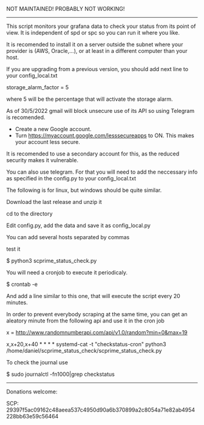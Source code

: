 NOT MAINTAINED! PROBABLY NOT WORKING!

--------------------------------------------------------------------------------------------------------------------------------------------------------------

This script monitors your grafana data to check your status from its point of view. It is independent of spd or spc so you can run it where you like.

It is recomended to install it on a server outside the subnet where your provider is (AWS, Oracle,...), or at least in a different computer than your host.

If you are upgrading from a previous version, you should add next line to your config_local.txt

storage_alarm_factor = 5

where 5 will be the percentage that will activate the storage alarm.

As of 30/5/2022 gmail will block unsecure use of its API so using Telegram is recomended.

- Create a new Google account.
- Turn https://myaccount.google.com/lesssecureapps to ON. This makes your account less secure.

It is recomended to use a secondary account for this, as the reduced security makes it vulnerable.

You can also use telegram. For that you will need to add the neccessary info as specified in the config.py to your config_local.txt

The following is for linux, but windows should be quite similar.

Download the last release and unzip it

cd to the directory

Edit config.py, add the data and save it as config_local.py

You can add several hosts separated by commas

test it 

$ python3 scprime_status_check.py

You will need a cronjob to execute it periodicaly.

$ crontab -e

And add a line similar to this one, that will execute the script every 20 minutes.

In order to prevent everybody scraping at the same time, you can get an aleatory minute from the following api and use it in the cron job

x = http://www.randomnumberapi.com/api/v1.0/random?min=0&max=19

x,x+20,x+40 * * * * systemd-cat -t "checkstatus-cron" python3 /home/daniel/scprime_status_check/scprime_status_check.py

To check the journal use

$ sudo journalctl -fn1000|grep checkstatus

----------------------------------------------------------------------------------------------------

Donations welcome:

SCP: 29397f5ac09162c48aeea537c4950d90a6b370899a2c8054a71e82ab4954228bb63e59c56464

